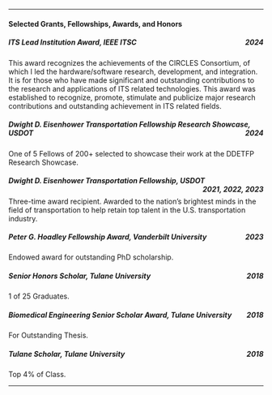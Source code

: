 
____

#### Selected Grants, Fellowships, Awards, and Honors


##### **ITS Lead Institution Award**, *IEEE ITSC* <span style="float:right;"> 2024 </span>

This award recognizes the achievements of the CIRCLES Consortium, of which I led the hardware/software research, development, and integration. It is for those who have made significant and outstanding contributions to the research and applications of ITS related technologies. This award was established to recognize, promote, stimulate and publicize major research contributions and outstanding achievement in ITS related fields.

##### **Dwight D. Eisenhower Transportation Fellowship Research Showcase**, *USDOT* <span style="float:right;"> 2024 </span>

One of 5 Fellows of 200+ selected to showcase their work at the DDETFP Research Showcase.

##### **Dwight D. Eisenhower Transportation Fellowship**, *USDOT* <span style="float:right;"> 2021, 2022, 2023 </span>

Three-time award recipient. Awarded to the nation’s brightest minds in the field of transportation to help retain top talent in the U.S. transportation industry.

##### **Peter G. Hoadley Fellowship Award**, *Vanderbilt University* <span style="float:right;"> 2023 </span>
Endowed award for outstanding PhD scholarship.

##### **Senior Honors Scholar**, *Tulane University* <span style="float:right;"> 2018 </span>
 1 of 25 Graduates.

##### **Biomedical Engineering Senior Scholar Award**, *Tulane University* <span style="float:right;"> 2018 </span>
For Outstanding Thesis.

##### **Tulane Scholar**, *Tulane University* <span style="float:right;"> 2018 </span>
Top 4% of Class.

____
